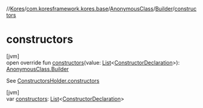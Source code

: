 //[Kores](../../../../index.md)/[com.koresframework.kores.base](../../index.md)/[AnonymousClass](../index.md)/[Builder](index.md)/[constructors](constructors.md)

# constructors

[jvm]\
open override fun [constructors](constructors.md)(value: [List](https://kotlinlang.org/api/latest/jvm/stdlib/kotlin.collections/-list/index.html)<[ConstructorDeclaration](../../-constructor-declaration/index.md)>): [AnonymousClass.Builder](index.md)

See [ConstructorsHolder.constructors](../../-constructors-holder/constructors.md)

[jvm]\
var [constructors](constructors.md): [List](https://kotlinlang.org/api/latest/jvm/stdlib/kotlin.collections/-list/index.html)<[ConstructorDeclaration](../../-constructor-declaration/index.md)>
